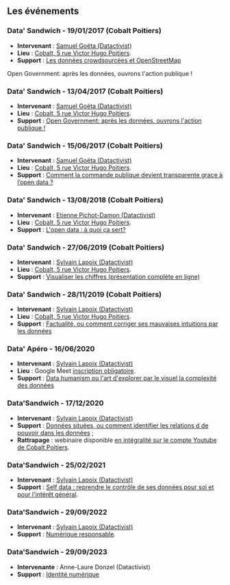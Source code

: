 ## Les événements


### Data' Sandwich - 19/01/2017 (Cobalt Poitiers)

* **Intervenant** : [Samuel Goëta (Datactivist)](http://twitter.com/samgoeta)
* **Lieu** : [Cobalt, 5 rue Victor Hugo Poitiers](https://www.openstreetmap.org/node/1392914243).
* **Support** : [Les données crowdsourcées et OpenStreetMap](https://github.com/datactivist/formation_crowdsourcing_poitiers/blob/master/Formation%20Poitiers%20crowdsourcing.pdf)

Open Government: après les données, ouvrons l'action publique !

### Data' Sandwich - 13/04/2017 (Cobalt Poitiers)

* **Intervenant** : [Samuel Goëta (Datactivist)](http://twitter.com/samgoeta)
* **Lieu** : [Cobalt, 5 rue Victor Hugo Poitiers](https://www.openstreetmap.org/node/1392914243).
* **Support** : [Open Government: après les données, ouvrons l'action publique !](https://github.com/datactivist/infolab_poitiers/edit/master/README.md)

### Data' Sandwich - 15/06/2017 (Cobalt Poitiers)

* **Intervenant** : [Samuel Goëta (Datactivist)](http://twitter.com/samgoeta)
* **Lieu** : [Cobalt, 5 rue Victor Hugo Poitiers](https://www.openstreetmap.org/node/1392914243).
* **Support** : [Comment la commande publique devient transparente grace à l’open data ?](https://datactivist.coop/formation-marches/#1)

### Data' Sandwich - 13/08/2018 (Cobalt Poitiers)

* **Intervenant** : [Etienne Pichot-Damon (Datactivist)](http://twitter.com/Etienne010101)
* **Lieu** : [Cobalt, 5 rue Victor Hugo Poitiers](https://www.openstreetmap.org/node/1392914243).
* **Support** : [L'open data : à quoi ça sert?](https://datactivist.coop/infolab_poitiers/ODaquoicasert/prez.pdf)
### Data' Sandwich - 27/06/2019 (Cobalt Poitiers)

* **Intervenant** : [Sylvain Lapoix (Datactivist)](http://twitter.com/sylvainlapoix)
* **Lieu** : [Cobalt, 5 rue Victor Hugo Poitiers](https://www.openstreetmap.org/node/1392914243).
* **Support** : [Visualiser les chiffres (présentation complète en ligne)](https://datactivist.coop/infolab_poitiers/dataviz_sandwich/)

### Data' Sandwich - 28/11/2019 (Cobalt Poitiers)

* **Intervenant** : [Sylvain Lapoix (Datactivist)](http://twitter.com/sylvainlapoix)
* **Lieu** : [Cobalt, 5 rue Victor Hugo Poitiers](https://www.openstreetmap.org/node/1392914243).
* **Support** : [Factualité, ou comment corriger ses mauvaises intuitions par les données](https://datactivist.coop/infolab_poitiers/facto_sandwich/)

### Data' Apéro - 16/06/2020

* **Intervenant** : [Sylvain Lapoix (Datactivist)](http://twitter.com/sylvainlapoix)
* **Lieu** : Google Meet [inscription obligatoire](https://docs.google.com/forms/d/e/1FAIpQLSf1VzapYdN-3rPPv6p6coD5mG2Oie_-yHbHc73nlf12wO1obQ/viewform).
* **Support** : [Data humanism ou l'art d'explorer par le visuel la complexité des données](https://datactivist.coop/infolab_poitiers/datapero_datahumanism/)


### Data'Sandwich - 17/12/2020

* **Intervenant** : [Sylvain Lapoix (Datactivist)](http://twitter.com/sylvainlapoix)
* **Support** : [Données situées, ou comment identifier les relations d de pouvoir dans les données](https://datactivist.coop/infolab_poitiers/datasandwich_situateddata) ;
* **Rattrapage** : webinaire disponible [en intégralité sur le compte Youtube de Cobalt Poitiers](https://www.youtube.com/watch?v=0FQSPY5yFMY).


### Data'Sandwich - 25/02/2021

* **Intervenant** : [Sylvain Lapoix (Datactivist)](http://twitter.com/sylvainlapoix)
* **Support** : [Self data : reprendre le contrôle de ses données pour soi et pour l'intérêt général](https://datactivist.coop/infolab_poitiers/datasandwich_selfdata/).


### Data'Sandwich - 29/09/2022

* **Intervenant** : [Sylvain Lapoix (Datactivist)](http://twitter.com/sylvainlapoix)
* **Support** : [Numérique responsable](https://datactivist.coop/infolab_poitiers/datasandwich_numeriqueresponsable/#1).

### Data'Sandwich - 29/09/2023

* **Intervenante** : Anne-Laure Donzel (Datactivist)
* **Support** : [Identité numérique](https://datactivist.coop/infolab_poitiers/datasandwich_identitenumerique/presentation_05102023)
